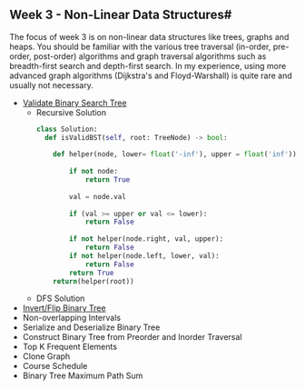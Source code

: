 ## Week 3 - Non-Linear Data Structures#

<p>The focus of week 3 is on non-linear data structures 
like trees, graphs and heaps. You should be familiar 
with the various tree traversal (in-order, pre-order, 
post-order) algorithms and graph traversal algorithms such
as breadth-first search and depth-first search. In my experience,
using more advanced graph algorithms (Dijkstra's and Floyd-Warshall)
is quite rare and usually not necessary.</p>

- [Validate Binary Search Tree](https://leetcode.com/problems/validate-binary-search-tree/)
    - Recursive Solution
        ```python
        class Solution:
          def isValidBST(self, root: TreeNode) -> bool:
            
            def helper(node, lower= float('-inf'), upper = float('inf')):
                
                if not node:
                    return True
                
                val = node.val
                
                if (val >= upper or val <= lower):
                    return False
                
                if not helper(node.right, val, upper):
                    return False
                if not helper(node.left, lower, val):
                    return False
                return True
            return(helper(root))
        ```
     - DFS Solution
- [Invert/Flip Binary Tree]()
- Non-overlapping Intervals
- Serialize and Deserialize Binary Tree
- Construct Binary Tree from Preorder and Inorder Traversal
- Top K Frequent Elements
- Clone Graph
- Course Schedule
- Binary Tree Maximum Path Sum